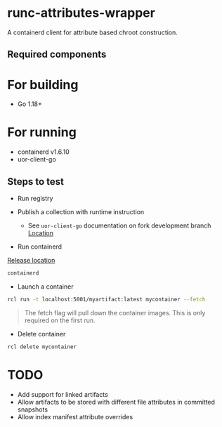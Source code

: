 # runc-attributes-wrapper
A containerd client for attribute based chroot construction.

## Required components

# For building 
- Go 1.18+

# For running
- containerd v1.6.10
- uor-client-go

## Steps to test

- Run registry

- Publish a collection with runtime instruction

  - See `uor-client-go` documentation on fork development branch
  [Location](https://github.com/jpower432/client/blob/feat/collection-spec/README.md#publish-content-to-use-with-a-container-runtime)

- Run containerd

[Release location](https://github.com/containerd/containerd/releases/tag/v1.6.10)
```bash
containerd
```

- Launch a container
```bash
rcl run -t localhost:5001/myartifact:latest mycontainer --fetch
```
> The fetch flag will pull down the container images. This is only required on the first run.

- Delete container
```bash
rcl delete mycontainer
```

# TODO

- Add support for linked artifacts
- Allow artifacts to be stored with different file attributes in committed snapshots
- Allow index manifest attribute overrides
